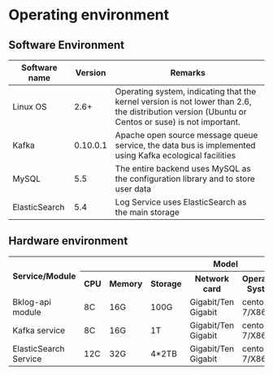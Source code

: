# Operating environment
## Software Environment

| Software name | Version | Remarks |
| ------------- | -------- | ----------------------------------------------------------------------- |
| Linux OS | 2.6+ | Operating system, indicating that the kernel version is not lower than 2.6, the distribution version (Ubuntu or Centos or suse) is not important. |
| Kafka | 0.10.0.1 | Apache open source message queue service, the data bus is implemented using Kafka ecological facilities |
| MySQL | 5.5 | The entire backend uses MySQL as the configuration library and to store user data |
| ElasticSearch | 5.4 | Log Service uses ElasticSearch as the main storage |

## Hardware environment

<table>
     <tr>
         <th rowspan="2">Service/Module</th>
         <th colspan="7">Model</th>
     </tr>
     <tr>
         <th>CPU</th>
         <th>Memory</th>
         <th>Storage</th>
         <th>Network card</th>
         <th>Operating System</th>
         <th>Quantity</th>
         <th>Remarks</th>
     </tr>
     <tr>
         <td>Bklog-api module</td>
         <td>8C</td>
         <td>16G</td>
         <td>100G</td>
         <td>Gigabit/Ten Gigabit</td>
         <td>centos 7/X86_64</td>
         <td>2</td>
         <td></td>
     </tr>
     <tr>
         <td>Kafka service</td>
         <td>8C</td>
         <td>16G</td>
         <td>1T</td>
         <td>Gigabit/Ten Gigabit</td>
         <td>centos 7/X86_64</td>
         <td>2</td>
         <td></td>
     </tr>
     <tr>
         <td>ElasticSearch Service</td>
         <td>12C</td>
         <td>32G</td>
         <td>4*2TB</td>
         <td>Gigabit/Ten Gigabit</td>
         <td>centos 7/X86_64</td>
         <td>3</td>
         <td></td>
     </tr>
</table>